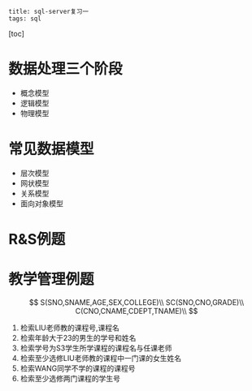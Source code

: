 ```
title: sql-server复习一
tags: sql
```

[toc]

# 数据处理三个阶段

- 概念模型
- 逻辑模型
- 物理模型

# 常见数据模型

- 层次模型
- 网状模型
- 关系模型
- 面向对象模型

# R&S例题

# 教学管理例题

$$
S(SNO,SNAME,AGE,SEX,COLLEGE)\\
SC(SNO,CNO,GRADE)\\
C(CNO,CNAME,CDEPT,TNAME)\\
$$

1. 检索LIU老师教的课程号,课程名
2. 检索年龄大于23的男生的学号和姓名
3. 检索学号为S3学生所学课程的课程名与任课老师
4. 检索至少选修LIU老师教的课程中一门课的女生姓名
5. 检索WANG同学不学的课程的课程号
6. 检索至少选修两门课程的学生号